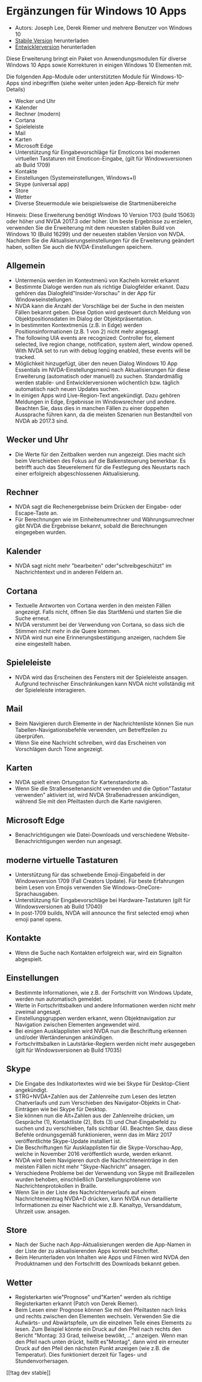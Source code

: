 # Ergänzungen für Windows 10 Apps #

* Autors: Joseph Lee, Derek Riemer und mehrere Benutzer von Windows 10
* [Stabile Version][1] herunterladen
* [Entwicklerversion][2] herunterladen

Diese Erweiterung bringt ein Paket von Anwendungsmodulen für diverse Windows
10 Apps sowie Korrekturen in einigen Windows 10 Elementen mit.

Die folgenden App-Module oder unterstützten Module für Windows-10-Apps sind
inbegriffen (siehe weiter unten jeden App-Bereich für mehr Details)

* Wecker und Uhr
* Kalender
* Rechner (modern)
* Cortana
* Spieleleiste
* Mail
* Karten
* Microsoft Edge
* Unterstützung für Eingabevorschläge für Emoticons bei modernen virtuellen
  Tastaturen mit Emoticon-Eingabe, (gilt für Windowsversionen ab Build 1709)
* Kontakte
* Einstellungen (Systemeinstellungen, Windows+I)
* Skype (universal app)
* Store
* Wetter
* Diverse Steuermodule wie beispielsweise die Startmenübereiche

Hinweis: Diese Erweiterung benötigt Windows 10 Version 1703 (build 15063)
oder höher und NVDA 2017.3 oder höher. Um beste Ergebnisse zu erzielen,
verwenden Sie die Erweiterung mit dem neuesten stabilen Build von Windows 10
(Build 16299) und der neuesten stabilen Version von NVDA. Nachdem Sie die
Aktualisierungseinstellungen für die Erweiterung geändert haben, sollten Sie
auch die NVDA-Einstellungen speichern.

## Allgemein

* Untermenüs werden im Kontextmenü von Kacheln korrekt erkannt
* Bestimmte Dialoge werden nun als richtige Dialogfelder erkannt. Dazu
  gehören das Dialogfeld"Insider-Vorschau" in der App für
  Windowseinstellungen.
* NVDA kann die Anzahl der Vorschläge bei der Suche in den meisten Fällen
  bekannt geben. Diese Option wird gesteuert durch Meldung von
  Objektpositionsdaten im Dialog der Objektpräsentation.
* In bestimmten Kontextmenüs (z.B. in Edge) werden Positionsinformationen
  (z.B. 1 von 2) nicht mehr angesagt.
* The following UIA events are recognized: Controller for, element selected,
  live region change, notification, system alert, window opened. With NVDA
  set to run with debug logging enabled, these events will be tracked.
* Möglichkeit hinzugefügt, über den neuen Dialog Windows 10 App Essentials
  im NVDA-Einstellungsmenü nach Aktualisierungen für diese Erweiterung
  (automatisch oder manuell) zu suchen. Standardmäßig werden stabile- und
  Entwicklerversionen wöchentlich bzw. täglich automatisch nach neuen
  Updates suchen.
* In einigen Apps wird Live-Region-Text angekündigt. Dazu gehören Meldungen
  in Edge, Ergebnisse im Windowsrechner und andere. Beachten Sie, dass dies
  in manchen Fällen zu einer doppelten Aussprache führen kann, da die
  meisten Szenarien nun Bestandteil von NVDA ab 2017.3 sind.

## Wecker und Uhr

* Die Werte für den Zeitbalken werden nun angezeigt. Dies macht sich beim
  Verschieben des Fokus auf die Balkensteuerung bemerkbar. Es betrifft auch
  das Steuerelement für die Festlegung des Neustarts nach einer erfolgreich
  abgeschlossenen Aktualisierung.

## Rechner

* NVDA sagt die Rechenergebnisse beim Drücken der Eingabe- oder Escape-Taste
  an.
* Für Berechnungen wie im Einheitenumrechner und Währungsumrechner gibt NVDA
  die Ergebnisse bekannt, sobald die Berechnungen eingegeben wurden.

## Kalender

* NVDA sagt nicht mehr "bearbeiten" oder"schreibgeschützt" im
  Nachrichtentext und in anderen Feldern an.

## Cortana

* Textuelle Antworten von Cortana werden in den meisten Fällen
  angezeigt. Falls nicht, öffnen Sie das StartMenü und starten Sie die Suche
  erneut.
* NVDA verstummt bei der Verwendung von Cortana, so dass sich die Stimmen
  nicht mehr in die Quere kommen.
* NVDA wird nun eine Erinnerungsbestätigung anzeigen, nachdem Sie eine
  eingestellt haben.

## Spieleleiste

* NVDA wird das Erscheinen des Fensters mit der Spieleleiste
  ansagen. Aufgrund technischer Einschränkungen kann NVDA nicht vollständig
  mit der Spieleleiste interagieren.

## Mail

* Beim Navigieren durch Elemente in der Nachrichtenliste können Sie nun
  Tabellen-Navigationsbefehle verwenden, um Betreffzeilen zu überprüfen.
* Wenn Sie eine Nachricht schreiben, wird das Erscheinen von Vorschlägen
  durch Töne angezeigt.

## Karten

* NVDA spielt einen Ortungston für Kartenstandorte ab.
* Wenn Sie die Straßenseitenansicht verwenden und die Option"Tastatur
  verwenden" aktiviert ist, wird NVDA Straßenadressen ankündigen, während
  Sie mit den Pfeiltasten durch die Karte navigieren.

## Microsoft Edge

* Benachrichtigungen wie Datei-Downloads und verschiedene
  Website-Benachrichtigungen werden nun angesagt. 

## moderne virtuelle Tastaturen

* Unterstützung für das schwebende Emoji-Eingabefeld in der Windowsversion
  1709 (Fall Creators Update). Für beste Erfahrungen beim Lesen von Emojis
  verwenden Sie Windows-OneCore-Sprachausgaben.
* Unterstützung für Eingabevorschläge bei Hardware-Tastaturen (gilt für
  Windowsversionen ab Build 17040)
* In post-1709 builds, NVDA will announce the first selected emoji when
  emoji panel opens.

## Kontakte

* Wenn die Suche nach Kontakten erfolgreich war, wird ein Signalton
  abgespielt.

## Einstellungen

* Bestimmte Informationen, wie z.B. der Fortschritt von Windows Update,
  werden nun automatisch gemeldet.
* Werte in Fortschrittsbalken und andere Informationen werden nicht mehr
  zweimal angesagt.
* Einstellungsgruppen werden erkannt, wenn Objektnavigation zur Navigation
  zwischen Elementen angewendet wird.
* Bei einigen Ausklapplisten wird NVDA nun die Beschriftung erkennen
  und/oder Wertänderungen ankündigen.
* Fortschrittsbalken in Lautstärke-Reglern werden nicht mehr ausgegeben
  (gilt für Windowsversionen ab Build 17035)

## Skype

* Die Eingabe des Indikatortextes wird wie bei Skype für Desktop-Client
  angekündigt.
* STRG+NVDA+Zahlen aus der Zahlenreihe zum Lesen des letzten Chatverlaufs
  und zum Verschieben des Navigator-Objekts in Chat-Einträgen wie bei Skype
  für Desktop.
* Sie können nun die Alt+Zahlen aus der Zahlenreihe  drücken, um Gespräche
  (1), Kontaktliste (2), Bots (3) und Chat-Eingabefeld zu suchen und zu
  verschieben, falls sichtbar (4). Beachten Sie, dass diese Befehle
  ordnungsgemäß funktionieren, wenn das im März 2017 veröffentlichte
  Skype-Update installiert ist.
* Die Beschriftungen für Ausklapplisten für die Skype-Vorschau-App, welche
  in November 2016 veröffentlich wurde, werden erkannt.
* NVDA wird beim Navigieren durch die Nachrichteneinträge in den meisten
  Fällen nicht mehr "Skype-Nachricht" ansagen.
* Verschiedene Probleme bei der Verwendung von Skype mit Braillezeilen
  wurden behoben, einschließlich Darstellungsprobleme von
  Nachrichtenprotokollen in Braille.
* Wenn Sie in der Liste des Nachrichtenverlaufs auf einem Nachrichteneintrag
  NVDA+D drücken, kann NVDA nun detaillierte Informationen zu einer
  Nachricht wie z.B. Kanaltyp, Versanddatum, Uhrzeit usw. ansagen.

## Store

* Nach der Suche nach App-Aktualisierungen werden die App-Namen in der Liste
  der zu aktualisierenden Apps korrekt beschriftet.
* Beim Herunterladen von Inhalten wie Apps und Filmen wird NVDA den
  Produktnamen und den Fortschritt des Downloads bekannt geben.

## Wetter

* Registerkarten wie"Prognose" und"Karten" werden als richtige
  Registerkarten erkannt (Patch von Derek Riemer).
* Beim Lesen einer Prognose können Sie mit den Pfeiltasten nach links und
  rechts zwischen den Elementen wechseln. Verwenden Sie die Aufwärts- und
  Abwärtspfeile, um die einzelnen Teile eines Elements zu lesen. Zum
  Beispiel könnte ein Druck auf den Pfeil nach rechts den Bericht "Montag:
  33 Grad, teilweise bewölkt, ..." anzeigen. Wenn man den Pfeil nach unten
  drückt, heißt es"Montag", dann wird ein erneuter Druck auf den Pfeil den
  nächsten Punkt anzeigen (wie z.B. die Temperatur). Dies funktioniert
  derzeit für Tages- und Stundenvorhersagen.

[[!tag dev stable]]

[1]: https://addons.nvda-project.org/files/get.php?file=w10

[2]: https://addons.nvda-project.org/files/get.php?file=w10-dev
